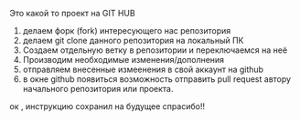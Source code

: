 Это какой то проект на GIT HUB 

1. делаем форк (fork) интересующего нас репозитория
2. делаем git clone данного репозитория на локальный ПК
3. Создаем отдельную ветку в репозитории и переключаемся на неё
4. Производим необходимые изменения/дополнения
5. отправляем внесенные измеенения в свой аккаунт на github 
6. в окне github появиться возможность отправить pull request автору начального репозитория или проекта.  

ок , инструкцию сохранил на будущее спрасибо!! 
